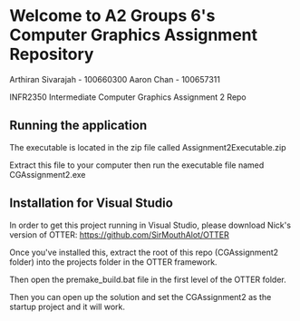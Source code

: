 # Welcome to A2 Groups 6's Computer Graphics Assignment Repository
 Arthiran Sivarajah - 100660300
 Aaron Chan - 100657311

 INFR2350 Intermediate Computer Graphics Assignment 2 Repo

## Running the application
 The executable is located in the zip file called Assignment2Executable.zip

 Extract this file to your computer then run the executable file named CGAssignment2.exe

## Installation for Visual Studio
 In order to get this project running in Visual Studio, please download Nick's version of OTTER: https://github.com/SirMouthAlot/OTTER

 Once you've installed this, extract the root of this repo (CGAssignment2 folder) into the projects folder in the OTTER framework.

 Then open the premake_build.bat file in the first level of the OTTER folder.

 Then you can open up the solution and set the CGAssignment2 as the startup project and it will work.
